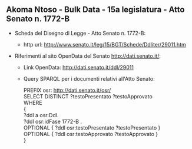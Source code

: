 ## Akoma Ntoso - Bulk Data - 15a legislatura - Atto Senato n. 1772-B ##

* Scheda del Disegno di Legge - Atto Senato n. 1772-B:
	* http url: http://www.senato.it/leg/15/BGT/Schede/Ddliter/29011.htm

* Riferimenti al sito OpenData del Senato http://dati.senato.it/:
	* Link OpenData: http://dati.senato.it/ddl/29011
	* Query SPARQL per i documenti relativi all'Atto Senato:

        PREFIX osr: <http://dati.senato.it/osr/>  
		SELECT DISTINCT ?testoPresentato ?testoApprovato  
		WHERE  
		{  
		    ?ddl a osr:Ddl.  
		    ?ddl osr:idFase 1772-B .  
		    OPTIONAL { ?ddl osr:testoPresentato ?testoPresentato }  
		    OPTIONAL { ?ddl osr:testoApprovato ?testoApprovato }  
		}
		